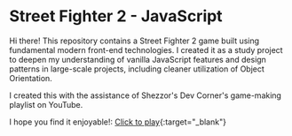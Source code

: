 # Street Fighter 2 - JavaScript

Hi there! This repository contains a Street Fighter 2 game built using fundamental modern front-end technologies. I created it as a study project to deepen my understanding of vanilla JavaScript features and design patterns in large-scale projects, including cleaner utilization of Object Orientation.

I created this with the assistance of Shezzor's Dev Corner's game-making playlist on YouTube.

I hope you find it enjoyable!: [Click to play](https://iuritorres.github.io/street-fighter-2-javascript/){:target="_blank"}
